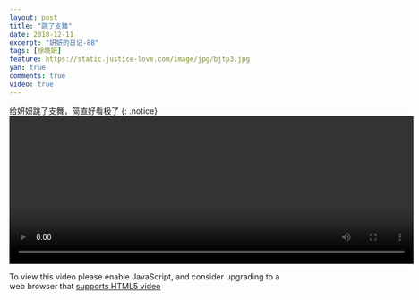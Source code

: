 ```yaml
---
layout: post
title: "跳了支舞"
date: 2018-12-11
excerpt: "妍妍的日记-88"
tags: [徐晓妍]
feature: https://static.justice-love.com/image/jpg/bjtp3.jpg
yan: true
comments: true
video: true
---
```

给妍妍跳了支舞，简直好看极了
{: .notice}
<video id="my-video" class="video-js vjs-16-9 clipboard" controls preload="auto" width="722" height="264" data-setup="{}">
    <source src="{{ site.staticUrl }}/yanyan/video/yanyanwu.mp4" type='video/mp4'>
    <p class="vjs-no-js">
      To view this video please enable JavaScript, and consider upgrading to a web browser that
      <a href="http://videojs.com/html5-video-support/" target="_blank">supports HTML5 video</a>
    </p>
</video>
